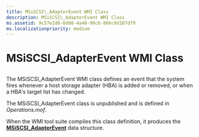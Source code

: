 ```yaml
---
title: MSiSCSI\_AdapterEvent WMI Class
description: MSiSCSI\_AdapterEvent WMI Class
ms.assetid: 9c57e2d6-0d88-4a48-99c6-866c9d107d79
ms.localizationpriority: medium
---
```


# MSiSCSI\_AdapterEvent WMI Class


## <span id="ddk_msiscsi_adapterevent_wmi_class_kr"></span><span id="DDK_MSISCSI_ADAPTEREVENT_WMI_CLASS_KR"></span>


The MSiSCSI\_AdapterEvent WMI class defines an event that the system fires whenever a host storage adapter (HBA) is added or removed, or when a HBA's target list has changed.

The MSiSCSI\_AdapterEvent class is unpublished and is defined in *Operations.mof*.

When the WMI tool suite compiles this class definition, it produces the [**MSiSCSI\_AdapterEvent**](https://msdn.microsoft.com/library/windows/hardware/ff562968) data structure.

 

 





